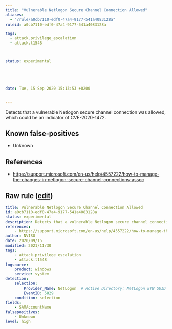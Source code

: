 ```yaml
---
title: "Vulnerable Netlogon Secure Channel Connection Allowed"
aliases:
  - "/rule/a0cb7110-edf0-47a4-9177-541a4083128a"
ruleid: a0cb7110-edf0-47a4-9177-541a4083128a

tags:
  - attack.privilege_escalation
  - attack.t1548



status: experimental





date: Tue, 15 Sep 2020 15:13:53 +0200


---
```


Detects that a vulnerable Netlogon secure channel connection was allowed, which could be an indicator of CVE-2020-1472.

<!--more-->


## Known false-positives

* Unknown



## References

* https://support.microsoft.com/en-us/help/4557222/how-to-manage-the-changes-in-netlogon-secure-channel-connections-assoc


## Raw rule ([edit](https://github.com/SigmaHQ/sigma/edit/master/rules/windows/builtin/system/win_vul_cve_2020_1472.yml))
```yaml
title: Vulnerable Netlogon Secure Channel Connection Allowed
id: a0cb7110-edf0-47a4-9177-541a4083128a
status: experimental
description: Detects that a vulnerable Netlogon secure channel connection was allowed, which could be an indicator of CVE-2020-1472.
references:
    - https://support.microsoft.com/en-us/help/4557222/how-to-manage-the-changes-in-netlogon-secure-channel-connections-assoc
author: NVISO
date: 2020/09/15
modified: 2021/11/30
tags:
    - attack.privilege_escalation
    - attack.t1548
logsource:
    product: windows
    service: system
detection:
    selection:
        Provider_Name: NetLogon  # Active Directory: NetLogon ETW GUID {F33959B4-DBEC-11D2-895B-00C04F79AB69}
        EventID: 5829
    condition: selection
fields:
    - SAMAccountName
falsepositives:
    - Unknown
level: high

```
